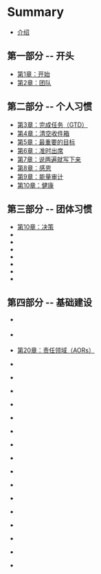 # Summary

* [介绍](README.md)

## 第一部分 -- 开头

* [第1章：开始](./src/chapter-1.md)
* [第2章：团队](./src/chapter-2.md)

## 第二部分 -- 个人习惯 

* [第3章：完成任务（GTD）](./src/chapter-3.md)
* [第4章：清空收件箱](./src/chapter-4.md)
* [第5章：最重要的目标](./src/chapter-5.md)
* [第6章：准时出席](./src/chapter-6.md)
* [第7章：说两遍就写下来](./src/chapter-7.md)
* [第8章：感恩](./src/chapter-8.md)
* [第9章：能量审计](./src/chapter-9.md)
* [第10章：健康](./src/chapter-10.md)

## 第三部分 -- 团体习惯

* [第10章：决策](./src/chapter-11.md)
* [](./src/chapter-12.md)
* [](./src/chapter-13.md)
* [](./src/chapter-14.md)
* [](./src/chapter-15.md)
* [](./src/chapter-16.md)
* [](./src/chapter-17.md)
* [](./src/chapter-18.md)

## 第四部分 -- 基础建设

* [](./src/chapter-18.md)
* [](./src/chapter-19.md)
* [第20章：责任领域（AORs）](./src/chapter-20.md)
* [](./src/chapter-21.md)
* [](./src/chapter-22.md)

* [](./src/chapter-3.md)
* [](./src/chapter-3.md)
* [](./src/chapter-3.md)
* [](./src/chapter-3.md)
* [](./src/chapter-3.md)
* [](./src/chapter-3.md)
* [](./src/chapter-3.md)
* [](./src/chapter-3.md)
* [](./src/chapter-3.md)
* [](./src/chapter-3.md)
* [](./src/chapter-3.md)
* [](./src/chapter-3.md)
* [](./src/chapter-3.md)
* [](./src/chapter-3.md)

